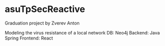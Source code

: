 # asuTpSecReactive
Graduation project by Zverev Anton

Modeling the virus resistance of a local network
DB: Neo4j
Backend: Java Spring
Frontend: React
